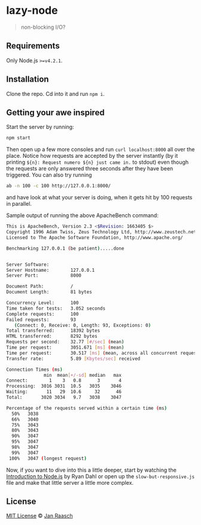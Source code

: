 # lazy-node

> non-blocking I/O?

## Requirements

Only Node.js `>=v4.2.1`.

## Installation

Clone the repo. Cd into it and run `npm i`.

## Getting your awe inspired

Start the server by running:

```bash
npm start
```

Then open up a few more consoles and run `curl localhost:8000` all over the place. Notice how requests are accepted by the server instantly (by it printing `${n}: Request numero ${n} just came in.` to stdout) even though the requests are only answered three seconds after they have been triggered. You can also try running

```bash
ab -n 100 -c 100 http://127.0.0.1:8000/
```

and have look at what your server is doing, when it gets hit by 100 requests in parallel.

Sample output of running the above ApacheBench command:

```bash
This is ApacheBench, Version 2.3 <$Revision: 1663405 $>
Copyright 1996 Adam Twiss, Zeus Technology Ltd, http://www.zeustech.net/
Licensed to The Apache Software Foundation, http://www.apache.org/

Benchmarking 127.0.0.1 (be patient).....done


Server Software:        
Server Hostname:        127.0.0.1
Server Port:            8000

Document Path:          /
Document Length:        81 bytes

Concurrency Level:      100
Time taken for tests:   3.052 seconds
Complete requests:      100
Failed requests:        93
   (Connect: 0, Receive: 0, Length: 93, Exceptions: 0)
Total transferred:      18392 bytes
HTML transferred:       8292 bytes
Requests per second:    32.77 [#/sec] (mean)
Time per request:       3051.671 [ms] (mean)
Time per request:       30.517 [ms] (mean, across all concurrent requests)
Transfer rate:          5.89 [Kbytes/sec] received

Connection Times (ms)
              min  mean[+/-sd] median   max
Connect:        1    3   0.8      3       4
Processing:  3016 3031  10.5   3035    3046
Waiting:       11   29  10.6     32      46
Total:       3020 3034   9.7   3038    3047

Percentage of the requests served within a certain time (ms)
  50%   3038
  66%   3040
  75%   3043
  80%   3043
  90%   3047
  95%   3047
  98%   3047
  99%   3047
 100%   3047 (longest request)
```

Now, if you want to dive into this a little deeper, start by watching the [Introduction to Node.js](https://www.youtube.com/watch?v=jo_B4LTHi3I) by Ryan Dahl or open up the `slow-but-responsive.js` file and make that little server a little more complex.

## License

[MIT License](http://en.wikipedia.org/wiki/MIT_License) © [Jan Raasch](http://janraasch.com)

